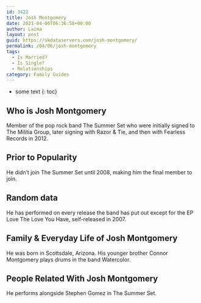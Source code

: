 ```yaml
---
id: 3422
title: Josh Montgomery
date: 2021-04-06T06:36:58+00:00
author: Laima
layout: post
guid: https://ukdataservers.com/josh-montgomery/
permalink: /04/06/josh-montgomery
tags:
  - Is Married?
  - Is Single?
  - Relationships
category: Family Guides
---
```


* some text
{: toc}


## Who is Josh Montgomery
                  
                  
                  
Member of the pop rock band The Summer Set who were initially signed to The Militia Group, later signing with Razor & Tie, and then with Fearless Records in 2012.
                  
              
            
              
            
                
                
                
## Prior to Popularity
                  
                  
                  
He didn&#8217;t join The Summer Set until 2008, making him the final member to join.
                  
              
            
              
            
                
                
                
## Random data
                  
                  
                  
He has performed on every release the band has put out except for the EP Love The Love You Have, self-released in 2007.
                  
              
            
              
            
                
                
                
## Family & Everyday Life of Josh Montgomery
                  
                  
                  
He was born in Scottsdale, Arizona. His younger brother Connor Montgomery plays drums in the band Watercolor.
                  
              
            
              
            
                
                
                
## People Related With Josh Montgomery
                  
                  
                  
He performs alongside Stephen Gomez in The Summer Set.
                  
              
            
              
            
                
              
            
              
              
            
            
              
            
          
          
          